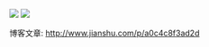 ![](http://upload-images.jianshu.io/upload_images/7889394-407b78d497141acf.png?imageMogr2/auto-orient/strip%7CimageView2/2/w/1240)
![](http://upload-images.jianshu.io/upload_images/7889394-6742ff468aa6c69a.png?imageMogr2/auto-orient/strip%7CimageView2/2/w/1240)

博客文章: http://www.jianshu.com/p/a0c4c8f3ad2d
